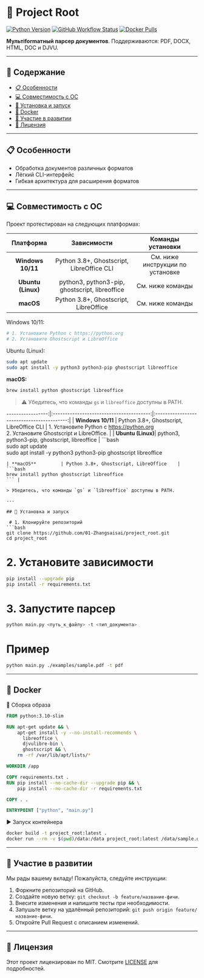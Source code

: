 # 📂 Project Root

[![Python Version](https://img.shields.io/badge/python-3.8%2B-blue.svg)](https://www.python.org/downloads/)
[![GitHub Workflow Status](https://img.shields.io/github/actions/workflow/status/01-Zhangsaisai/project_root/ci.yml?branch=main)](https://github.com/01-Zhangsaisai/project_root/actions)
[![Docker Pulls](https://img.shields.io/docker/pulls/01zhangsaisai/project_root.svg)](https://hub.docker.com/r/01-zhangsaisai/project_root)

**Мультiformатный парсер документов**. Поддерживаются: PDF, DOCX, HTML, DOC и DJVU.

---

## 📑 Содержание

- [📋 Особенности](#-особенности)
- [💻 Совместимость с ОС](#-совместимость-с-ос)
- [🚀 Установка и запуск](#-установка-и-запуск)
- [🐳 Docker](#-docker)
- [🤝 Участие в развитии](#-участие-в-развитии)
- [📄 Лицензия](#-лицензия)

---

## 📋 Особенности

- Обработка документов различных форматов
- Лёгкий CLI-интерфейс
- Гибкая архитектура для расширения форматов

---

## 💻 Совместимость с ОС

Проект протестирован на следующих платформах:

| Платформа         | Зависимости                              | Команды установки                          |
|:-----------------:|:----------------------------------------:|:------------------------------------------:|
| **Windows 10/11** | Python 3.8+, Ghostscript, LibreOffice CLI | См. ниже инструкции по установке           |
| **Ubuntu (Linux)**| python3, python3-pip, ghostscript, libreoffice | См. ниже команды                            |
| **macOS**         | Python 3.8+, Ghostscript, LibreOffice    | См. ниже команды                            |

Windows 10/11:
```bash
# 1. Установите Python с https://python.org
# 2. Установите Ghostscript и LibreOffice
```

Ubuntu (Linux):
```bash
sudo apt update
sudo apt install -y python3 python3-pip ghostscript libreoffice
```

**macOS:**
```bash
brew install python ghostscript libreoffice
```

> ⚠️ Убедитесь, что команды `gs` и `libreoffice` доступны в PATH.

-----------------:|:----------------------------------------:|:------------------------------------------:|
| **Windows 10/11** | Python 3.8+, Ghostscript, LibreOffice CLI | 1. Установите Python с https://python.org  
 2. Установите Ghostscript и LibreOffice.  |
| **Ubuntu (Linux)**| python3, python3-pip, ghostscript, libreoffice | ```bash  
sudo apt update  
sudo apt install -y python3 python3-pip ghostscript libreoffice  
``` |
| **macOS**         | Python 3.8+, Ghostscript, LibreOffice    | ```bash  
brew install python ghostscript libreoffice  
``` |

> Убедитесь, что команды `gs` и `libreoffice` доступны в PATH.

---

## 🚀 Установка и запуск

 # 1. Клонируйте репозиторий
```bash
git clone https://github.com/01-Zhangsaisai/project_root.git
cd project_root
```

 # 2. Установите зависимости
```bash
pip install --upgrade pip
pip install -r requirements.txt
```

 # 3. Запустите парсер
```bash
python main.py <путь_к_файлу> -t <тип_документа>
```

 # Пример
```bash
python main.py ./examples/sample.pdf -t pdf
``` 

---

## 🐳 Docker

🔨 Сборка образа
```dockerfile
FROM python:3.10-slim

RUN apt-get update && \
    apt-get install -y --no-install-recommends \
      libreoffice \
      djvulibre-bin \
      ghostscript && \
    rm -rf /var/lib/apt/lists/*

WORKDIR /app

COPY requirements.txt .
RUN pip install --no-cache-dir --upgrade pip && \
    pip install --no-cache-dir -r requirements.txt

COPY . .

ENTRYPOINT ["python", "main.py"]
``` 

▶️ Запуск контейнера
```bash
docker build -t project_root:latest .
docker run --rm -v $(pwd)/data:/data project_root:latest /data/sample.docx -t docx
``` 

---

## 🤝 Участие в развитии

Мы рады вашему вкладу! Пожалуйста, следуйте инструкции:

1. Форкните репозиторий на GitHub.  
2. Создайте новую ветку: `git checkout -b feature/название-фичи`.  
3. Внесите изменения и напишите тесты при необходимости.  
4. Запушьте ветку на удалённый репозиторий: `git push origin feature/название-фичи`.  
5. Откройте Pull Request с описанием изменений.  

---

## 📄 Лицензия

Этот проект лицензирован по MIT. Смотрите [LICENSE](./LICENSE) для подробностей.
